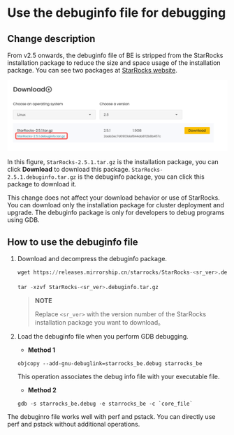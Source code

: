 # Use the debuginfo file for debugging

## Change description

From v2.5 onwards, the debuginfo file of BE is stripped from the StarRocks installation package to reduce the size and space usage of the installation package. You can see two packages at [StarRocks website](https://www.starrocks.io/download/community).

![debuginfo](../assets/debug-en.png)

In this figure, `StarRocks-2.5.1.tar.gz` is the installation package, you can click **Download** to download this package. `StarRocks-2.5.1.debuginfo.tar.gz` is the debuginfo package, you can click this package to download it.

This change does not affect your download behavior or use of StarRocks. You can download only the installation package for cluster deployment and upgrade. The debuginfo package is only for developers to debug programs using GDB.

## How to use the debuginfo file

1. Download and decompress the debuginfo package.

    ```SQL
    wget https://releases.mirrorship.cn/starrocks/StarRocks-<sr_ver>.debuginfo.tar.gz

    tar -xzvf StarRocks-<sr_ver>.debuginfo.tar.gz
    ```

    > **NOTE**
    >
    > Replace `<sr_ver>` with the version number of the StarRocks installation package you want to download。

2. Load the debuginfo file when you perform GDB debugging.

    - **Method 1**

    ```Shell
    objcopy --add-gnu-debuglink=starrocks_be.debug starrocks_be
    ```

    This operation associates the debug info file with your executable file.

    - **Method 2**

    ```Shell
    gdb -s starrocks_be.debug -e starrocks_be -c `core_file`
    ```

The debuginro file works well with perf and pstack. You can directly use perf and pstack without additional operations.
